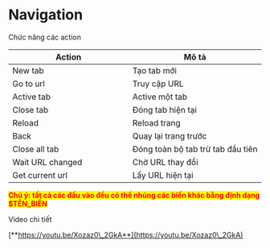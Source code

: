 # Navigation

Chức năng các action

<table><thead><tr><th width="223">Action</th><th>Mô tả</th></tr></thead><tbody><tr><td>New tab</td><td>Tạo tab mới</td></tr><tr><td>Go to url</td><td>Truy cập URL</td></tr><tr><td>Active tab</td><td>Active một tab</td></tr><tr><td>Close tab</td><td>Đóng tab hiện tại</td></tr><tr><td>Reload</td><td>Reload trang</td></tr><tr><td>Back</td><td>Quay lại trang trước</td></tr><tr><td>Close all tab</td><td>Đóng toàn bộ tab trừ tab đầu tiên</td></tr><tr><td>Wait URL changed</td><td>Chờ URL thay đổi</td></tr><tr><td>Get current url</td><td>Lấy URL hiện tại</td></tr></tbody></table>

<mark style="color:red;">**Chú ý: tất cả các đầu vào đều có thể nhúng các biến khác bằng định dạng $TÊN\_BIẾN**</mark>

Video chi tiết

[**https://youtu.be/Xozaz0\_2GkA**](https://youtu.be/Xozaz0\_2GkA)

